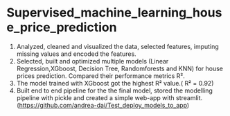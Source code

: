 # Supervised_machine_learning_house_price_prediction

1.  Analyzed, cleaned and visualized the data, selected features, imputing missing values and encoded the features.
2.  Selected, built and optimized multiple models (Linear Regression,XGboost, Decision Tree, Randomforests and KNN) for house prices prediction. Compared their  performance metrics R². 
3. The model trained with XGboost got the highest R² value.( R² = 0.92)
4. Built end to end pipeline for the the final model, stored the modelling pipeline with pickle and created a simple web-app with streamlit. (https://github.com/andrea-dai/Test_deploy_models_to_app)
